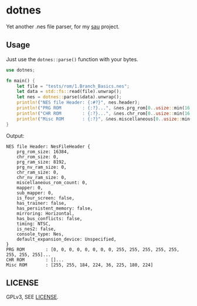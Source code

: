 # dotnes

Yet another .nes file parser, for my [sau][sau-repo] project.

## Usage

Just use the `dotnes::parse()` function with your bytes.

```rust
use dotnes;

fn main() {
    let file = "tests/rom/1.Branch_Basics.nes";
    let data = std::fs::read(file).unwrap();
    let nes = dotnes::parse(&data).unwrap();
    println!("NES file Header: {:#?}", nes.header);
    println!("PRG ROM        : {:?}...", &nes.prg_rom[0..usize::min(16, nes.prg_rom.len())]);
    println!("CHR ROM        : {:?}...", &nes.chr_rom[0..usize::min(16, nes.chr_rom.len())]);
    println!("Misc ROM       : {:?}", &nes.miscellaneous[0..usize::min(10, nes.miscellaneous.len())]);
}
```

Output: 

```text
NES file Header: NesFileHeader {
    prg_rom_size: 16384,
    chr_rom_size: 0,
    prg_ram_size: 8192,
    prg_nv_ram_size: 0,
    chr_ram_size: 0,
    chr_nv_ram_size: 0,
    miscellaneous_rom_count: 0,
    mapper: 0,
    sub_mapper: 0,
    is_four_screen: false,
    has_trainer: false,
    has_persistent_memory: false,
    mirroring: Horizontal,
    has_bus_conflicts: false,
    timing: NTSC,
    is_nes2: false,
    console_type: Nes,
    default_expansion_device: Unspecified,
}
PRG ROM        : [0, 0, 0, 0, 0, 0, 0, 0, 255, 255, 255, 255, 255, 255, 255, 255]...
CHR ROM        : []...
Misc ROM       : [255, 255, 184, 224, 36, 225, 180, 224]
```

## LICENSE

GPLv3, SEE [LICENSE](license-file).

[sau-repo]: https://git.7sdre.am/7sDream/sau 
[license-file]: https://git.7sdre.am/7sDream/dotnes/src/branch/master/LICENS
